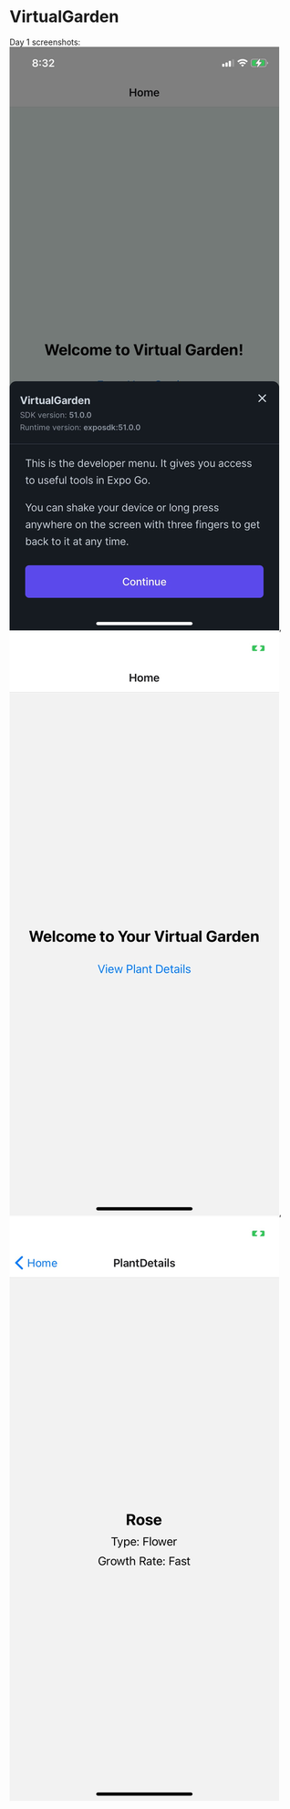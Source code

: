# VirtualGarden

Day 1 screenshots: ![alt text](img/expo.png), ![alt text](img/home-1.png), ![alt text](img/planetdetails-1.png)
